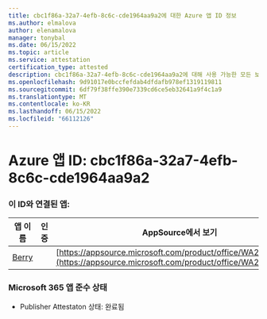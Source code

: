 ```yaml
---
title: cbc1f86a-32a7-4efb-8c6c-cde1964aa9a2에 대한 Azure 앱 ID 정보
ms.author: elmalova
author: elenamalova
manager: tonybal
ms.date: 06/15/2022
ms.topic: article
ms.service: attestation
certification_type: attested
description: cbc1f86a-32a7-4efb-8c6c-cde1964aa9a2에 대해 사용 가능한 모든 보안 및 규정 준수 정보입니다.
ms.openlocfilehash: 9d91017e0bccfefdab4dfdafb978ef1319119811
ms.sourcegitcommit: 6df79f38ffe390e7339cd6ce5eb32641a9f4c1a9
ms.translationtype: MT
ms.contentlocale: ko-KR
ms.lasthandoff: 06/15/2022
ms.locfileid: "66112126"
---
```

# <a name="azure-app-id-cbc1f86a-32a7-4efb-8c6c-cde1964aa9a2"></a>Azure 앱 ID: cbc1f86a-32a7-4efb-8c6c-cde1964aa9a2


### <a name="apps-associated-with-this-id"></a>이 ID와 연결된 앱:
| **앱 이름** | **인증** | **AppSource에서 보기** |
|--------------|---------------|-----------------------|
| [Berry](../forward/WA200004138.md) |  | [https://appsource.microsoft.com/product/office/WA200004138](https://appsource.microsoft.com/product/office/WA200004138) |

### <a name="microsoft-365-app-compliance-status"></a>Microsoft 365 앱 준수 상태
- Publisher Attestaton 상태: 완료됨
